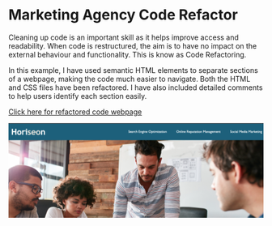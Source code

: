 # Marketing Agency Code Refactor

Cleaning up code is an important skill as it helps improve access and readability. When code is restructured, the aim is to have no impact on the external behaviour and functionality. This is know as Code Refactoring.

In this example, I have used semantic HTML elements to separate sections of a webpage, making the code much easier to navigate. Both the HTML and CSS files have been refactored. I have also included detailed comments to help users identify each section easily. 

<a href="https://alih92.github.io/Marketing-Agency-refactor/">Click here for refactored code webpage</a>

![Alt text](<assets/images/Screenshot 2023-10-13 at 17.39.27.png>)